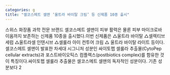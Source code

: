```yaml
---
categories: g
title: "셀코스메트 셀맨 ‘울트라 바이탈 크림’ 등 신제품 10종 출시"
---
```

스위스 화장품 과학 전문 브랜드 셀코스메트 셀맨이 피부 활력은 물론 피부 마이크로바이옴까지 보존하는 신제품 10종을 출시했다.이번 신제품은 △울트라 바이탈 △셀렉티브 세럼 △울트라셀 인텐시브 △셀룰라 아이 컨투어 크림 △ 울트라 바이탈 라이트 등이다.셀코스메트 셀맨이 발표한 차세대 시그니처 성분인 싸이토펩 셀룰라 추출물(CytoPep cellular extracts)과 포스트바이오틱스 컴플렉스(postbiotics complex)를 함유한 것이 특징이다.싸이토펩 셀룰라 추출물은 셀코스메트 셀맨의 독자적인 성분이다. 기존 성분보다 2